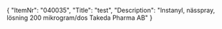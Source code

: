 {
  "ItemNr": "040035",
  "Title": "test",
  "Description": "Instanyl, nässpray, lösning 200 mikrogram/dos Takeda Pharma AB"
}